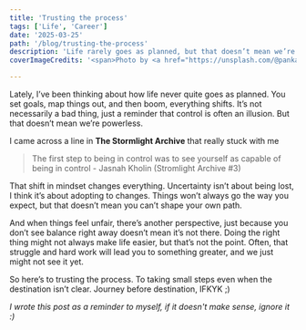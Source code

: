 ```yaml
---
title: 'Trusting the process'
tags: ['Life', 'Career']
date: '2025-03-25'
path: '/blog/trusting-the-process'
description: 'Life rarely goes as planned, but that doesn’t mean we’re powerless. Control starts with believing you have it. Uncertainty isn’t about being lost—it’s about adapting. The struggle may not feel fair, but balance often reveals itself over time. Keep going, trust the process, and shape your own path 🚀'
coverImageCredits: '<span>Photo by <a href="https://unsplash.com/@pankajpatel?utm_source=unsplash&amp;utm_medium=referral&amp;utm_content=creditCopyText">Pankaj Patel</a> on <a href="https://unsplash.com/s/photos/css-variable?utm_source=unsplash&amp;utm_medium=referral&amp;utm_content=creditCopyText">Unsplash</a></span>'     

---
```

 
Lately, I’ve been thinking about how life never quite goes as planned. You set goals, map things out, and then boom, everything shifts. It’s not necessarily a bad thing, just a reminder that control is often an illusion. But that doesn’t mean we’re powerless.

I came across a line in **The Stormlight Archive** that really stuck with me

> The first step to being in control was to see yourself as capable of being in control - Jasnah Kholin (Stromlight Archive #3)

That shift in mindset changes everything. Uncertainty isn’t about being lost, I think it’s about adopting to changes. Things won’t always go the way you expect, but that doesn’t mean you can’t shape your own path.

And when things feel unfair, there’s another perspective, just because you don’t see balance right away doesn’t mean it’s not there. Doing the right thing might not always make life easier, but that’s not the point. Often, that struggle and hard work will lead you to something greater, and we just might not see it yet.

So here’s to trusting the process. To taking small steps even when the destination isn’t clear. 
Journey before destination, IFKYK ;)

*I wrote this post as a reminder to myself, if it doesn't make sense, ignore it :)*
